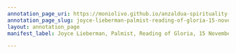```yaml
---
annotation_page_uri: https://moniolivo.github.io/anzaldua-spirituality-recordings/annotations/joyce-lieberman-palmist-reading-of-gloria-15-november-1980-canvas-1-title--indiana---box--226.json
annotation_page_slug: joyce-lieberman-palmist-reading-of-gloria-15-november-1980-canvas-1-title--indiana---box--226
layout: annotation_page
manifest_label: Joyce Lieberman, Palmist, Reading of Gloria, 15 November 1980

---
```

